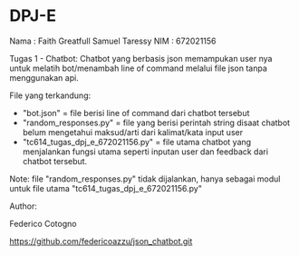 # DPJ-E

Nama    : Faith Greatfull Samuel Taressy
NIM     : 672021156


Tugas 1 - Chatbot:
Chatbot yang berbasis json memampukan user nya untuk melatih bot/menambah line of command melalui file json tanpa menggunakan api.

File yang terkandung:
- "bot.json"                        = file berisi line of command dari chatbot tersebut
- "random_responses.py"             = file yang berisi perintah string disaat chatbot belum mengetahui maksud/arti dari kalimat/kata input user
- "tc614_tugas_dpj_e_672021156.py"  = file utama chatbot yang menjalankan fungsi utama seperti inputan user dan feedback dari chatbot tersebut.

Note:
file "random_responses.py" tidak dijalankan, hanya sebagai modul untuk file utama "tc614_tugas_dpj_e_672021156.py"


Author:

Federico Cotogno

https://github.com/federicoazzu/json_chatbot.git
